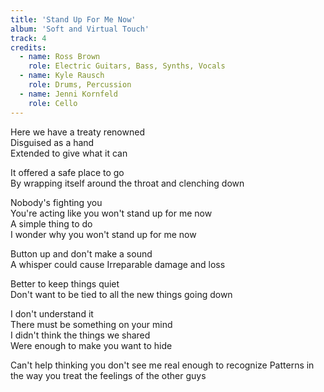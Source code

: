 ```yaml
---
title: 'Stand Up For Me Now'
album: 'Soft and Virtual Touch'
track: 4
credits:
  - name: Ross Brown
    role: Electric Guitars, Bass, Synths, Vocals
  - name: Kyle Rausch
    role: Drums, Percussion
  - name: Jenni Kornfeld
    role: Cello
---
```


Here we have a treaty renowned  
Disguised as a hand  
Extended to give what it can

It offered a safe place to go  
By wrapping itself around the throat and clenching down

Nobody's fighting you  
You're acting like you won't stand up for me now  
A simple thing to do  
I wonder why you won't stand up for me now

Button up and don't make a sound  
A whisper could cause
Irreparable damage and loss

Better to keep things quiet  
Don't want to be tied to all the new things going down

I don't understand it  
There must be something on your mind  
I didn't think the things we shared  
Were enough to make you want to hide

Can't help thinking you don't see me real enough to recognize
Patterns in the way you treat the feelings of the other guys
